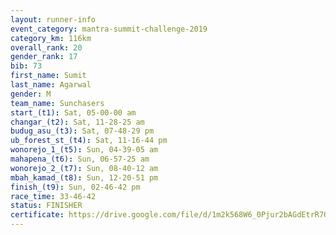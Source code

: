 ```yaml
---
layout: runner-info 
event_category: mantra-summit-challenge-2019 
category_km: 116km 
overall_rank: 20
gender_rank: 17
bib: 73
first_name: Sumit
last_name: Agarwal
gender: M
team_name: Sunchasers
start_(t1): Sat, 05-00-00 am
changar_(t2): Sat, 11-28-25 am
budug_asu_(t3): Sat, 07-48-29 pm
ub_forest_st_(t4): Sat, 11-16-44 pm
wonorejo_1_(t5): Sun, 04-39-05 am
mahapena_(t6): Sun, 06-57-25 am
wonorejo_2_(t7): Sun, 08-40-12 am
mbah_kamad_(t8): Sun, 12-20-51 pm
finish_(t9): Sun, 02-46-42 pm
race_time: 33-46-42
status: FINISHER
certificate: https://drive.google.com/file/d/1m2k568W6_0Pjur2bAGdEtrR7Qa1G-zRL/view?usp=sharing
---
```

